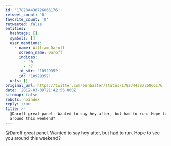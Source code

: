 ```yaml
---
id: '178234438726066176'
retweet_count: '0'
favorite_count: '0'
retweeted: false
entities:
  hashtags: []
  symbols: []
  user_mentions:
    - name: William Daroff
      screen_name: Daroff
      indices:
        - '0'
        - '7'
      id_str: '10929352'
      id: '10929352'
  urls: []
original_url: https://twitter.com/benbalter/status/178234438726066176
date: '2012-03-09T21:42:56.000Z'
sitemap: false
robots: noindex
reply: true
title: >-
  @Daroff great panel. Wanted to say hey after, but had to run. Hope to see you
  around this weekend?
---
```


@Daroff great panel. Wanted to say hey after, but had to run. Hope to see you around this weekend?